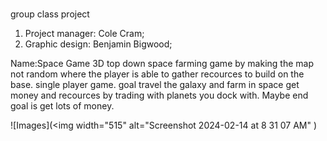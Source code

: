  #
group class project 


1. Project manager: Cole Cram;
2. Graphic design: Benjamin Bigwood;

Name:Space Game
3D top down space farming game by making the map not random where the player is able to gather recources to build on the base.
single player game.
goal travel the galaxy and farm in space get money and recources by trading with planets you dock with.
Maybe end goal is get lots of money.


![Images](<img width="515" alt="Screenshot 2024-02-14 at 8 31 07 AM"
)
